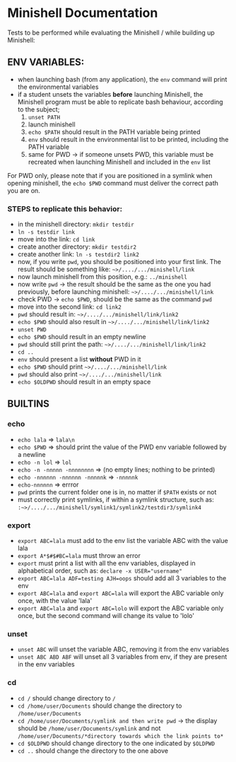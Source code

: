 # Minishell Documentation
Tests to be performed while evaluating the Minishell / while building up Minishell:

## ENV VARIABLES:
- when launching bash (from any application), the `env` command will print the environmental variables
- if a student unsets the variables **before** launching Minishell, the Minishell program must be able to replicate bash behaviour, according to the subject;
  1) `unset PATH`
  2) launch minishell
  3) `echo $PATH` should result in the PATH variable being printed
  4) `env` should result in the environmental list to be printed, including the PATH variable
  5) same for PWD -> if someone unsets PWD, this variable must be recreated when launching Minishell and included in the `env` list

For PWD only, please note that if you are positioned in a symlink when opening minishell, the `echo $PWD` command must deliver the correct path you are on.

### STEPS to replicate this behavior:
- in the minishell directory: `mkdir testdir`
- `ln -s testdir link`
- move into the link: `cd link`
- create another directory: `mkdir testdir2`
- create another link: `ln -s testdir2 link2`
- now, if you write `pwd`, you should be positioned into your first link. The result should be something like: `~>/..../.../minishell/link`
- now launch minishell from this position, e.g.: `../minishell`
- now write `pwd` -> the result should be the same as the one you had previously, before launching minishell: `~>/..../.../minishell/link`
- check PWD -> `echo $PWD`, should be the same as the command `pwd`
- move into the second link: `cd link2`
- `pwd` should result in:  `~>/..../.../minishell/link/link2`
- `echo $PWD` should also result in `~>/..../.../minishell/link/link2`
- `unset PWD`
- `echo $PWD` should result in an empty newline
- `pwd` should still print the path: `~>/..../.../minishell/link/link2`
- `cd ..`
- `env` should present a list **without** PWD in it
- `echo $PWD` should print `~>/..../.../minishell/link`
- `pwd` should also print `~>/..../.../minishell/link`
- `echo $OLDPWD` should result in an empty space

## BUILTINS
### echo
  - `echo lala` => `lala\n`
  - `echo $PWD` => should print the value of the PWD env variable followed by a newline
  - `echo -n lol` => `lol`
  - `echo -n -nnnnn -nnnnnnnn` => (no empty lines; nothing to be printed)
  - `echo -nnnnnn -nnnnnn -nnnnnk` => `-nnnnnk`
  - `echo-nnnnnn` => errror
  - `pwd` prints the current folder one is in, no matter if `$PATH` exists or not
  - must correctly print symlinks, if within a symlink structure, such as: `:~>/..../.../minishell/symlink1/symlink2/testdir3/symlink4`
### export
  - `export ABC=lala` must add to the env list the variable ABC with the value lala
  - `export A*$#$#BC=lala` must throw an error
  - `export` must print a list with all the env variables, displayed in alphabetical order, such as: `declare -x USER="username"`
  - `export ABC=lala ADF=testing AJH=oops` should add all 3 variables to the env
  - `export ABC=lala` and `export ABC=lala` will export the ABC variable only once, with the value 'lala'
  - `export ABC=lala` and `export ABC=lolo` will export the ABC variable only once, but the second command will change its value to 'lolo'

### unset
  - `unset ABC` will unset the variable ABC, removing it from the env variables
  - `unset ABC ABD ABF` will unset all 3 variables from env, if they are present in the env variables

### cd
  - `cd /` should change directory to `/`
  - `cd /home/user/Documents` should change the directory to `/home/user/Documents`
  - `cd /home/user/Documents/symlink and then write pwd` -> the display should be `/home/user/Documents/symlink` and not `/home/user/Documents/*directory towards which the link points to*`
  - `cd $OLDPWD` should change directory to the one indicated by `$OLDPWD`
  - `cd ..` should change the directory to the one above

